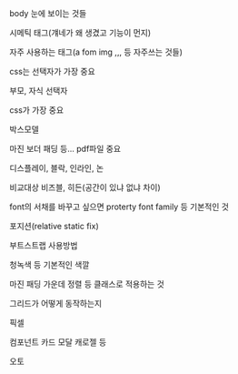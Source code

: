 body 눈에 보이는 것들

시메틱 태그(걔네가 왜 생겼고 기능이 먼지)

자주 사용하는 태그(a fom img ,,, 등 자주쓰는 것들)

css는 선택자가 가장 중요

부모, 자식 선택자

css가 가장 중요

박스모델

마진 보더 패딩 등... pdf파일 중요

디스플레이, 블락, 인라인, 논

비교대상 비즈블, 히든(공간이 있냐 없냐 차이)

font의 서채를 바꾸고 싶으면 proterty font family 등 기본적인 것

포지션(relative static fix)

부트스트랩 사용방법

청녹색 등 기본적인 색깔

마진 패딩 가운데 정렬 등 클래스로 적용하는 것

그리드가 어떻게 동작하는지

픽셀

컴포넌트 카드 모달 캐로젤 등

오토

